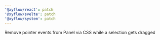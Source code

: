 ```yaml
---
'@xyflow/react': patch
'@xyflow/svelte': patch
'@xyflow/system': patch
---
```


Remove pointer events from Panel via CSS while a selection gets dragged
